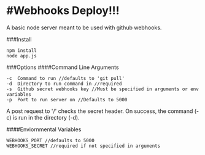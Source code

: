 #Webhooks Deploy!!!
================

A basic node server meant to be used with github webhooks. 

###Install
```
npm install
node app.js
```

###Options 
####Command Line Arguments
```
-c  Command to run //defaults to 'git pull' 
-d  Directory to run command in //required
-s  Github secret webhooks key //Must be specified in arguments or env variables
-p  Port to run server on //Defaults to 5000
```


A post request to '/' checks the secret header. On success, the command (-c) is run in the directory (-d).

####Enviornmental Variables
```
WEBHOOKS_PORT //defaults to 5000
WEBHOOKS_SECRET //required if not specified in arguments


